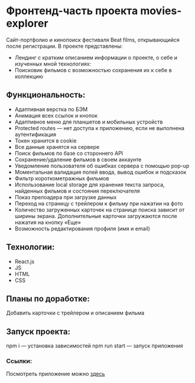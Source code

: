 # Фронтенд-часть проекта movies-explorer

Сайт-портфолио и кинопоиск фестиваля Beat films, открывающийся после регистрации.
В проекте представлены:
- Лендинг c кратким описанием информации о проекте, о себе и изученных мной технологиях:
- Поисковик фильмов с возможностью сохранения их к себе в коллекцию

## Функциональность:
- Адаптивная верстка по БЭМ
- Анимация всех ссылок и кнопок
- Адаптивное меню для планшетов и мобильных устройств
- Protected routes — нет доступа к приложению, если не выполнена аутентификация
- Токен хранится в cookie
- Все данные хранятся на сервере
- Поиск фильмов по базе со стороннего API
- Сохранение/удаление фильмов в своем аккаунте
- Уведомление пользователя об ошибках сервера с помощью pop-up
- Моментальная валидация полей ввода, вывод ошибок и подсказок
- Фильтр короткометражных фильмов
- Использование local storage для хранения текста запроса, найденных фильмов и состояния переключателя
- Показ прелоадера при загрузке данных
- Переход на страницу с трейлером к фильму при нажатии на фото
- Количество загруженных карточек на странице поиска зависит от ширины экрана. Дополнительные карточки загружаются после нажатия на кнопку «Еще»
- Возможность редактирования профиля (имя и email)

## Технологии:
- React.js
- JS
- HTML
- CSS

## Планы по доработке:
Добавить карточки с трейлером и описанием фильма

## Запуск проекта:
npm i — установка зависимостей
npm run start — запуск приложения

### Ссылки:
Посмотреть приложение можно [здесь](https://films.lizab.nomoredomains.club/)